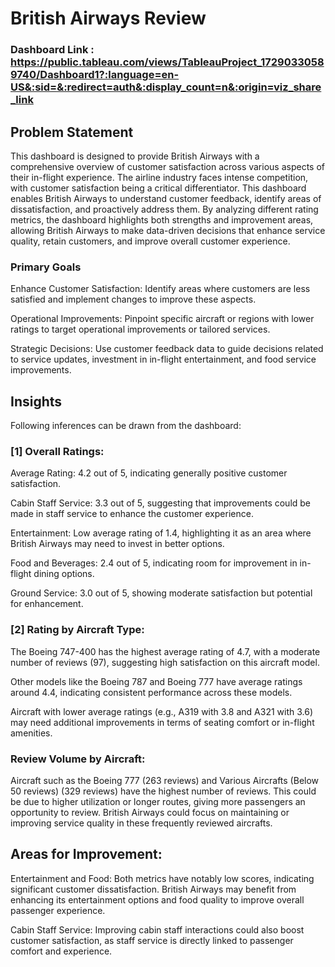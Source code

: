 # British Airways Review

### Dashboard Link : https://public.tableau.com/views/TableauProject_17290330589740/Dashboard1?:language=en-US&:sid=&:redirect=auth&:display_count=n&:origin=viz_share_link

## Problem Statement

This dashboard is designed to provide British Airways with a comprehensive overview of customer satisfaction across various aspects of their in-flight experience. The airline industry faces intense competition, with customer satisfaction being a critical differentiator. This dashboard enables British Airways to understand customer feedback, identify areas of dissatisfaction, and proactively address them. By analyzing different rating metrics, the dashboard highlights both strengths and improvement areas, allowing British Airways to make data-driven decisions that enhance service quality, retain customers, and improve overall customer experience.



### Primary Goals

Enhance Customer Satisfaction: Identify areas where customers are less satisfied and implement changes to improve these aspects.

Operational Improvements: Pinpoint specific aircraft or regions with lower ratings to target operational improvements or tailored services.

Strategic Decisions: Use customer feedback data to guide decisions related to service updates, investment in in-flight entertainment, and food service improvements.


## Insights

Following inferences can be drawn from the dashboard:

### [1] Overall Ratings:

Average Rating: 4.2 out of 5, indicating generally positive customer satisfaction. 

Cabin Staff Service: 3.3 out of 5, suggesting that improvements could be made in staff service to enhance the customer experience.

Entertainment: Low average rating of 1.4, highlighting it as an area where British Airways may need to invest in better options.

Food and Beverages: 2.4 out of 5, indicating room for improvement in in-flight dining options.

Ground Service: 3.0 out of 5, showing moderate satisfaction but potential for enhancement.

           
### [2] Rating by Aircraft Type:

The Boeing 747-400 has the highest average rating of 4.7, with a moderate number of reviews (97), suggesting high satisfaction on this aircraft model.

Other models like the Boeing 787 and Boeing 777 have average ratings around 4.4, indicating consistent performance across these models.

Aircraft with lower average ratings (e.g., A319 with 3.8 and A321 with 3.6) may need additional improvements in terms of seating comfort or in-flight amenities.

 ### Review Volume by Aircraft:
 
Aircraft such as the Boeing 777 (263 reviews) and Various Aircrafts (Below 50 reviews) (329 reviews) have the highest number of reviews. This could be due to higher utilization or longer routes, giving more passengers an opportunity to review. British Airways could focus on maintaining or improving service quality in these frequently reviewed aircrafts.
         
## Areas for Improvement:

Entertainment and Food: Both metrics have notably low scores, indicating significant customer dissatisfaction. British Airways may benefit from enhancing its entertainment options and food quality to improve overall passenger experience.

Cabin Staff Service: Improving cabin staff interactions could also boost customer satisfaction, as staff service is directly linked to passenger comfort and experience.
